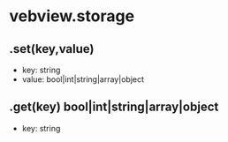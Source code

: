 # vebview.storage

## .set(key,value)

* key: string
* value: bool|int|string|array|object

## .get(key) bool|int|string|array|object

* key: string
